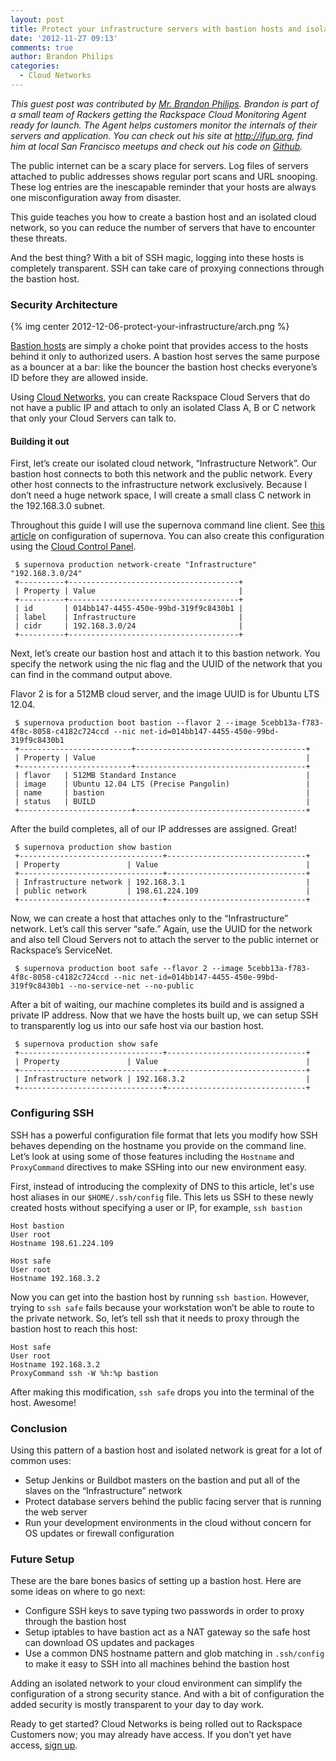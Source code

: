```yaml
---
layout: post
title: Protect your infrastructure servers with bastion hosts and isolated Cloud Networks
date: '2012-11-27 09:13'
comments: true
author: Brandon Philips
categories:
  - Cloud Networks
---
```

*This guest post was contributed by [Mr. Brandon Philips](http://www.linkedin.com/in/brandonphilips).
Brandon is part of a small team of Rackers getting the Rackspace Cloud Monitoring
Agent ready for launch. The Agent helps customers monitor the internals of their
servers and application. You can check out his site at <http://ifup.org>, find
him at local San Francisco meetups and check out his code on [Github](https://github.com/philips).*

The public internet can be a scary place for servers. Log files of servers
attached to public addresses shows regular port scans and URL snooping. These
log entries are the inescapable reminder that your hosts are always one
misconfiguration away from disaster.

This guide teaches you how to create a bastion host and an isolated cloud network,
so you can reduce the number of servers that have to encounter these threats.
<!-- more -->

And the best thing? With a bit of SSH magic, logging into these hosts is
completely transparent. SSH can take care of proxying connections through the
bastion host.

### Security Architecture

{% img center 2012-12-06-protect-your-infrastructure/arch.png %}

[Bastion hosts](https://en.wikipedia.org/wiki/Bastion_host) are simply a choke
point that provides access to the hosts behind it only to authorized users. A
bastion host serves the same purpose as a bouncer at a bar: like the bouncer the
bastion host checks everyone’s ID before they are allowed inside.

Using [Cloud Networks](https://docs.rackspace.com/servers/api/v2/cn-gettingstarted/content/ch_overview.html),
you can create Rackspace Cloud Servers that do not have a public IP and attach
to only an isolated Class A, B or C network that only your Cloud Servers can
talk to.

#### Building it out

First, let’s create our isolated cloud network, “Infrastructure Network”. Our
bastion host connects to both this network and the public network. Every other
host connects to the infrastructure network exclusively. Because I don’t need a
huge network space, I will create a small class C network in the 192.168.3.0 subnet.

Throughout this guide I will use the supernova command line client. See
[this article](https://docs.rackspace.com/servers/api/v2/cn-gettingstarted/content/section_gs_install_nova.html)
on configuration of supernova. You can also create this configuration using the
[Cloud Control Panel](https://mycloud.rackspace.com/).

	 $ supernova production network-create "Infrastructure" "192.168.3.0/24"
	 +----------+--------------------------------------+
	 | Property | Value                                |
	 +----------+--------------------------------------+
	 | id       | 014bb147-4455-450e-99bd-319f9c8430b1 |
	 | label    | Infrastructure                       |
	 | cidr     | 192.168.3.0/24                       |
	 +----------+--------------------------------------+

Next, let’s create our bastion host and attach it to this bastion network. You
specify the network using the nic flag and the UUID of the network that you can
find in the command output above.

Flavor 2 is for a 512MB cloud server, and the image UUID is for Ubuntu LTS 12.04.

	 $ supernova production boot bastion --flavor 2 --image 5cebb13a-f783-4f8c-8058-c4182c724ccd --nic net-id=014bb147-4455-450e-99bd-319f9c8430b1
	 +-------------------------+--------------------------------------+
	 | Property | Value                                               |
	 +-------------------------+--------------------------------------+
	 | flavor   | 512MB Standard Instance                             |
	 | image    | Ubuntu 12.04 LTS (Precise Pangolin)                 |
	 | name     | bastion                                             |
	 | status   | BUILD                                               |
	 +-------------------------+--------------------------------------+

After the build completes, all of our IP addresses are assigned. Great!

	 $ supernova production show bastion
	 +--------------------------------+-------------------------------+
	 | Property               | Value                                 |
	 +--------------------------------+-------------------------------+
	 | Infrastructure network | 192.168.3.1                           |
	 | public network         | 198.61.224.109                        |
	 +--------------------------------+-------------------------------+

Now, we can create a host that attaches only to the “Infrastructure” network.
Let’s call this server “safe.” Again, use the UUID for the network and also tell
Cloud Servers not to attach the server to the public internet or Rackspace’s
ServiceNet.

	 $ supernova production boot safe --flavor 2 --image 5cebb13a-f783-4f8c-8058-c4182c724ccd --nic net-id=014bb147-4455-450e-99bd-319f9c8430b1 --no-service-net --no-public

After a bit of waiting, our machine completes its build and is assigned a
private IP address. Now that we have the hosts built up, we can setup SSH to
transparently log us into our safe host via our bastion host.

	 $ supernova production show safe
	 +--------------------------------+-------------------------------+
	 | Property               | Value                                 |
	 +--------------------------------+-------------------------------+
	 | Infrastructure network | 192.168.3.2                           |
	 +--------------------------------+-------------------------------+

### Configuring SSH

SSH has a powerful configuration file format that lets you modify how SSH
behaves depending on the hostname you provide on the command line. Let’s look
at using some of those features including the `Hostname` and `ProxyCommand`
directives to make SSHing into our new environment easy.

First, instead of introducing the complexity of DNS to this article, let's use
host aliases in our `$HOME/.ssh/config` file. This lets us SSH to these newly
created hosts without specifying a user or IP, for example, `ssh bastion`

	Host bastion
	User root
	Hostname 198.61.224.109

	Host safe
	User root
	Hostname 192.168.3.2

Now you can get into the bastion host by running `ssh bastion`. However, trying
to `ssh safe` fails because your workstation won’t be able to route to the
private network. So, let’s tell ssh that it needs to proxy through the bastion
host to reach this host:

	Host safe
	User root
	Hostname 192.168.3.2
	ProxyCommand ssh -W %h:%p bastion

After making this modification, `ssh safe` drops you into the terminal of the
host. Awesome!

### Conclusion

Using this pattern of a bastion host and isolated network is great for a lot of
common uses:

* Setup Jenkins or Buildbot masters on the bastion and put all of the slaves on the “Infrastructure” network
* Protect database servers behind the public facing server that is running the web server
* Run your development environments in the cloud without concern for OS updates or firewall configuration

### Future Setup

These are the bare bones basics of setting up a bastion host. Here are some ideas on where to go next:

* Configure SSH keys to save typing two passwords in order to proxy through the bastion host
* Setup iptables to have bastion act as a NAT gateway so the safe host can download OS updates and packages
* Use a common DNS hostname pattern and glob matching in `.ssh/config` to make it easy to SSH into all machines behind the bastion host

Adding an isolated network to your cloud environment can simplify the
configuration of a strong security stance. And with a bit of configuration the
added security is mostly transparent to your day to day work.

Ready to get started? Cloud Networks is being rolled out to Rackspace Customers
now; you may already have access. If you don’t yet have access,
[sign up](https://www.iwantcloudnetworks.com/).
